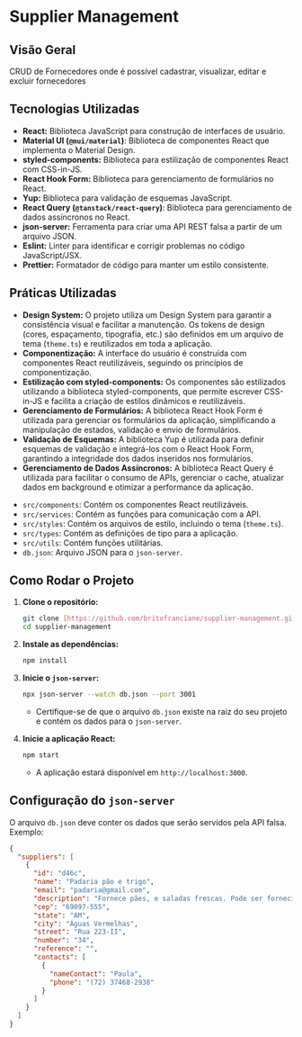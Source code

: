 # Supplier Management

## Visão Geral

CRUD de Fornecedores onde é possível cadastrar, visualizar, editar e excluir fornecedores

## Tecnologias Utilizadas

- **React:** Biblioteca JavaScript para construção de interfaces de usuário.
- **Material UI (`@mui/material`)**: Biblioteca de componentes React que implementa o Material Design.
- **styled-components:** Biblioteca para estilização de componentes React com CSS-in-JS.
- **React Hook Form:** Biblioteca para gerenciamento de formulários no React.
- **Yup:** Biblioteca para validação de esquemas JavaScript.
- **React Query (`@tanstack/react-query`)**: Biblioteca para gerenciamento de dados assíncronos no React.
- **json-server:** Ferramenta para criar uma API REST falsa a partir de um arquivo JSON.
- **Eslint:** Linter para identificar e corrigir problemas no código JavaScript/JSX.
- **Prettier:** Formatador de código para manter um estilo consistente.

## Práticas Utilizadas

- **Design System:** O projeto utiliza um Design System para garantir a consistência visual e facilitar a manutenção. Os tokens de design (cores, espaçamento, tipografia, etc.) são definidos em um arquivo de tema (`theme.ts`) e reutilizados em toda a aplicação.
- **Componentização:** A interface do usuário é construída com componentes React reutilizáveis, seguindo os princípios de componentização.
- **Estilização com styled-components:** Os componentes são estilizados utilizando a biblioteca styled-components, que permite escrever CSS-in-JS e facilita a criação de estilos dinâmicos e reutilizáveis.
- **Gerenciamento de Formulários:** A biblioteca React Hook Form é utilizada para gerenciar os formulários da aplicação, simplificando a manipulação de estados, validação e envio de formulários.
- **Validação de Esquemas:** A biblioteca Yup é utilizada para definir esquemas de validação e integrá-los com o React Hook Form, garantindo a integridade dos dados inseridos nos formulários.
- **Gerenciamento de Dados Assíncronos:** A biblioteca React Query é utilizada para facilitar o consumo de APIs, gerenciar o cache, atualizar dados em background e otimizar a performance da aplicação.

* `src/components`: Contém os componentes React reutilizáveis.
* `src/services`: Contém as funções para comunicação com a API.
* `src/styles`: Contém os arquivos de estilo, incluindo o tema (`theme.ts`).
* `src/types`: Contém as definições de tipo para a aplicação.
* `src/utils`: Contém funções utilitárias.
* `db.json`: Arquivo JSON para o `json-server`.

## Como Rodar o Projeto

1.  **Clone o repositório:**

    ```bash
    git clone [https://github.com/britofranciane/supplier-management.git]
    cd supplier-management
    ```

2.  **Instale as dependências:**

    ```bash
    npm install
    ```

3.  **Inicie o `json-server`:**

    ```bash
    npx json-server --watch db.json --port 3001
    ```

    - Certifique-se de que o arquivo `db.json` existe na raiz do seu projeto e contém os dados para o `json-server`.

4.  **Inicie a aplicação React:**

    ```bash
    npm start
    ```

    - A aplicação estará disponível em `http://localhost:3000`.

## Configuração do `json-server`

O arquivo `db.json` deve conter os dados que serão servidos pela API falsa. Exemplo:

```json
{
  "suppliers": [
    {
      "id": "d46c",
      "name": "Padaria pão e trigo",
      "email": "padaria@gmail.com",
      "description": "Fornece pães, e saladas frescas. Pode ser fornecido todos os dias desde de quando eu me lembro. ",
      "cep": "69097-555",
      "state": "AM",
      "city": "Águas Vermelhas",
      "street": "Rua 223-II",
      "number": "34",
      "reference": "",
      "contacts": [
        {
          "nameContact": "Paula",
          "phone": "(72) 37468-2938"
        }
      ]
    }
  ]
}
```
